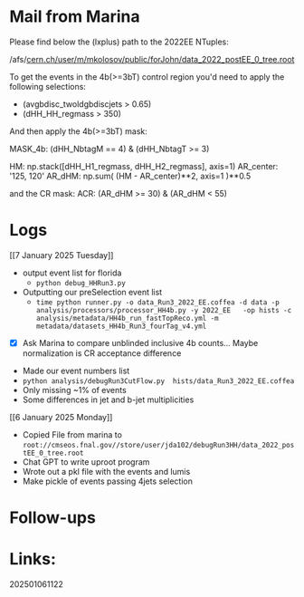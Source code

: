 

# Mail from Marina 

Please find below the (lxplus) path to the 2022EE NTuples:

/afs/[cern.ch/user/m/mkolosov/public/forJohn/data_2022_postEE_0_tree.root](http://cern.ch/user/m/mkolosov/public/forJohn/data_2022_postEE_0_tree.root)

To get the events in the 4b(>=3bT) control region you'd need to apply the following selections:
- (avgbdisc_twoldgbdiscjets > 0.65)
- (dHH_HH_regmass > 350)

And then apply the 4b(>=3bT) mask:

MASK_4b: (dHH_NbtagM == 4) & (dHH_NbtagT >= 3)

HM: np.stack([dHH_H1_regmass, dHH_H2_regmass], axis=1)
AR_center: '125, 120' 
AR_dHM: np.sum( (HM - AR_center)**2, axis=1 )**0.5

and the CR mask:
ACR: (AR_dHM >= 30) & (AR_dHM < 55)


# Logs

[[7 January 2025 Tuesday]]
- output event list for florida
	- `python debug_HHRun3.py`
- Outputting our preSelection event list
	- `time python runner.py -o data_Run3_2022_EE.coffea -d data -p analysis/processors/processor_HH4b.py -y 2022_EE   -op hists -c analysis/metadata/HH4b_run_fastTopReco.yml -m metadata/datasets_HH4b_Run3_fourTag_v4.yml`
- [x] Ask Marina to compare unblinded inclusive 4b counts... Maybe normalization is CR acceptance difference 
- Made our event numbers list
- `python analysis/debugRun3CutFlow.py  hists/data_Run3_2022_EE.coffea`
- Only missing ~1% of events
- Some differences in jet and b-jet multiplicities


[[6 January 2025 Monday]]
- Copied File from marina to 
	`root://cmseos.fnal.gov//store/user/jda102/debugRun3HH/data_2022_postEE_0_tree.root`
- Chat GPT to write uproot program
- Wrote out a pkl file with the events and lumis
- Make pickle of events passing 4jets selection

# Follow-ups


# Links: 



202501061122
